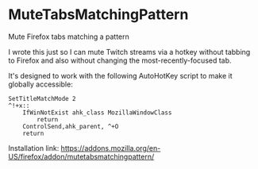 # MuteTabsMatchingPattern
Mute Firefox tabs matching a pattern

I wrote this just so I can mute Twitch streams via a hotkey without tabbing to Firefox and also without changing the most-recently-focused tab.

It's designed to work with the following AutoHotKey script to make it globally accessible:

```autohotkey
SetTitleMatchMode 2
^!+x::
    IfWinNotExist ahk_class MozillaWindowClass
		return
    ControlSend,ahk_parent, ^+O
	return
 ```

Installation link: https://addons.mozilla.org/en-US/firefox/addon/mutetabsmatchingpattern/

